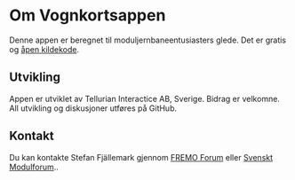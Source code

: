 ﻿# Om Vognkortsappen
Denne appen er beregnet til moduljernbaneentusiasters glede.
Det er gratis og [åpen kildekode](https://github.com/tellurianinteractive/Tellurian.Trains.WagonCardApp).

## Utvikling
Appen er utviklet av Tellurian Interactice AB, Sverige.
Bidrag er velkomne.
All utvikling og diskusjoner utføres på GitHub.

## Kontakt
Du kan kontakte Stefan Fjällemark gjennom [FREMO Forum](https://forum.fremo-net.eu/)
eller [Svenskt Modulforum](https://www.modulsyd.se/forum)..

